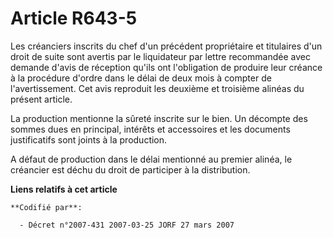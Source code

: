 # Article R643-5

Les créanciers inscrits du chef d'un précédent propriétaire et titulaires d'un droit de suite sont avertis par le liquidateur
par lettre recommandée avec demande d'avis de réception qu'ils ont l'obligation de produire leur créance à la procédure
d'ordre dans le délai de deux mois à compter de l'avertissement. Cet avis reproduit les deuxième et troisième alinéas du
présent article.

La production mentionne la sûreté inscrite sur le bien. Un décompte des sommes dues en principal, intérêts et accessoires et
les documents justificatifs sont joints à la production.

A défaut de production dans le délai mentionné au premier alinéa, le créancier est déchu du droit de participer à la
distribution.

**Liens relatifs à cet article**

	**Codifié par**:

	  - Décret n°2007-431 2007-03-25 JORF 27 mars 2007
